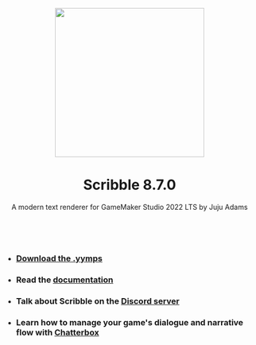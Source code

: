 <p align="center"><img src="https://raw.githubusercontent.com/JujuAdams/scribble/master/LOGO.png" style="display:block; margin:auto; width:300px"></p>
<h1 align="center">Scribble 8.7.0</h1>

<p align="center">A modern text renderer for GameMaker Studio 2022 LTS by Juju Adams</p>

&nbsp;

&nbsp;

- ### [Download the .yymps](https://github.com/JujuAdams/scribble/releases/)
- ### Read the [documentation](http://jujuadams.github.io/Scribble)
- ### Talk about Scribble on the [Discord server](https://discord.gg/8krYCqr)
- ### Learn how to manage your game's dialogue and narrative flow with [Chatterbox](https://github.com/JujuAdams/Scribblebox)
